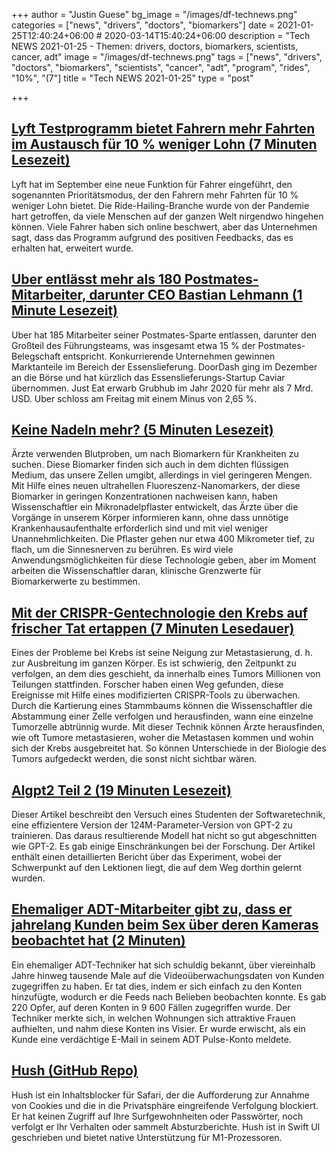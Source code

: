 +++
author = "Justin Guese"
bg_image = "/images/df-technews.png"
categories = ["news", "drivers", "doctors", "biomarkers"]
date = 2021-01-25T12:40:24+06:00 # 2020-03-14T15:40:24+06:00
description = "Tech NEWS 2021-01-25 - Themen: drivers, doctors, biomarkers, scientists, cancer, adt"
image = "/images/df-technews.png"
tags = ["news", "drivers", "doctors", "biomarkers", "scientists", "cancer", "adt", "program", "rides", "10%", "(7"]
title = "Tech NEWS 2021-01-25"
type = "post"

+++

## [Lyft Testprogramm bietet Fahrern mehr Fahrten im Austausch für 10 % weniger Lohn (7 Minuten Lesezeit)](https://www.cnet.com/news/lyft-test-program-offers-drivers-more-rides-in-exchange-for-10-percent-pay-cut//1/01000177393dedd3-c02d8461-ad53-45eb-9fb6-8e0050224d03-000000/IKUH6C-oLevv3J7BDkum-vCbwXVa5nzCFw9nvKfN0jM=177)

 Lyft hat im September eine neue Funktion für Fahrer eingeführt, den sogenannten Prioritätsmodus, der den Fahrern mehr Fahrten für 10 % weniger Lohn bietet. Die Ride-Hailing-Branche wurde von der Pandemie hart getroffen, da viele Menschen auf der ganzen Welt nirgendwo hingehen können. Viele Fahrer haben sich online beschwert, aber das Unternehmen sagt, dass das Programm aufgrund des positiven Feedbacks, das es erhalten hat, erweitert wurde.

## [Uber entlässt mehr als 180 Postmates-Mitarbeiter, darunter CEO Bastian Lehmann (1 Minute Lesezeit)](https://www.benzinga.com/news/21/01/19288232/uber-lays-off-more-than-180-postmates-employees-including-ceo-bastian-lehmann/1/01000177393dedd3-c02d8461-ad53-45eb-9fb6-8e0050224d03-000000/2chJbGyHXS9fAQuOuXWx9iPtZIVQEQc9Fjt3e0yOJt8=177)

 Uber hat 185 Mitarbeiter seiner Postmates-Sparte entlassen, darunter den Großteil des Führungsteams, was insgesamt etwa 15 % der Postmates-Belegschaft entspricht. Konkurrierende Unternehmen gewinnen Marktanteile im Bereich der Essenslieferung. DoorDash ging im Dezember an die Börse und hat kürzlich das Essenslieferungs-Startup Caviar übernommen. Just Eat erwarb Grubhub im Jahr 2020 für mehr als 7 Mrd. USD. Uber schloss am Freitag mit einem Minus von 2,65 %.

## [Keine Nadeln mehr? (5 Minuten Lesezeit)](https://source.wustl.edu/2021/01/no-more-needles//1/01000177393dedd3-c02d8461-ad53-45eb-9fb6-8e0050224d03-000000/FZgtse9cD3_2bONWV79GKpG4uSbEwMoIVtIxE63UQbI=177)

 Ärzte verwenden Blutproben, um nach Biomarkern für Krankheiten zu suchen. Diese Biomarker finden sich auch in dem dichten flüssigen Medium, das unsere Zellen umgibt, allerdings in viel geringeren Mengen. Mit Hilfe eines neuen ultrahellen Fluoreszenz-Nanomarkers, der diese Biomarker in geringen Konzentrationen nachweisen kann, haben Wissenschaftler ein Mikronadelpflaster entwickelt, das Ärzte über die Vorgänge in unserem Körper informieren kann, ohne dass unnötige Krankenhausaufenthalte erforderlich sind und mit viel weniger Unannehmlichkeiten. Die Pflaster gehen nur etwa 400 Mikrometer tief, zu flach, um die Sinnesnerven zu berühren. Es wird viele Anwendungsmöglichkeiten für diese Technologie geben, aber im Moment arbeiten die Wissenschaftler daran, klinische Grenzwerte für Biomarkerwerte zu bestimmen.

## [Mit der CRISPR-Gentechnologie den Krebs auf frischer Tat ertappen (7 Minuten Lesedauer)](https://scitechdaily.com/using-crispr-genetic-technology-to-catch-cancer-in-the-act//1/01000177393dedd3-c02d8461-ad53-45eb-9fb6-8e0050224d03-000000/GUDDYGoR5NzQjv44S23IaJUXO-VI1atNwiRNZMS12F4=177)

 Eines der Probleme bei Krebs ist seine Neigung zur Metastasierung, d. h. zur Ausbreitung im ganzen Körper. Es ist schwierig, den Zeitpunkt zu verfolgen, an dem dies geschieht, da innerhalb eines Tumors Millionen von Teilungen stattfinden. Forscher haben einen Weg gefunden, diese Ereignisse mit Hilfe eines modifizierten CRISPR-Tools zu überwachen. Durch die Kartierung eines Stammbaums können die Wissenschaftler die Abstammung einer Zelle verfolgen und herausfinden, wann eine einzelne Tumorzelle abtrünnig wurde. Mit dieser Technik können Ärzte herausfinden, wie oft Tumore metastasieren, woher die Metastasen kommen und wohin sich der Krebs ausgebreitet hat. So können Unterschiede in der Biologie des Tumors aufgedeckt werden, die sonst nicht sichtbar wären.

## [Algpt2 Teil 2 (19 Minuten Lesezeit)](https://bkkaggle.github.io/blog/algpt2/2020/07/17/ALGPT2-part-2.html/1/01000177393dedd3-c02d8461-ad53-45eb-9fb6-8e0050224d03-000000/lx7TevXfXSDMw3M3i_vjB87a44HGWcFPsEW6orZaPzk=177)

 Dieser Artikel beschreibt den Versuch eines Studenten der Softwaretechnik, eine effizientere Version der 124M-Parameter-Version von GPT-2 zu trainieren. Das daraus resultierende Modell hat nicht so gut abgeschnitten wie GPT-2. Es gab einige Einschränkungen bei der Forschung. Der Artikel enthält einen detaillierten Bericht über das Experiment, wobei der Schwerpunkt auf den Lektionen liegt, die auf dem Weg dorthin gelernt wurden.

## [Ehemaliger ADT-Mitarbeiter gibt zu, dass er jahrelang Kunden beim Sex über deren Kameras beobachtet hat (2 Minuten)](https://mashable.com/article/adt-employee-watched-customers-through-cameras//1/01000177393dedd3-c02d8461-ad53-45eb-9fb6-8e0050224d03-000000/a-9uvNTYxPzRH1-dTxJXOFu46FgiIF8YVEm7ujbg2qI=177)

 Ein ehemaliger ADT-Techniker hat sich schuldig bekannt, über viereinhalb Jahre hinweg tausende Male auf die Videoüberwachungsdaten von Kunden zugegriffen zu haben. Er tat dies, indem er sich einfach zu den Konten hinzufügte, wodurch er die Feeds nach Belieben beobachten konnte. Es gab 220 Opfer, auf deren Konten in 9 600 Fällen zugegriffen wurde. Der Techniker merkte sich, in welchen Wohnungen sich attraktive Frauen aufhielten, und nahm diese Konten ins Visier. Er wurde erwischt, als ein Kunde eine verdächtige E-Mail in seinem ADT Pulse-Konto meldete.

## [Hush (GitHub Repo)](https://github.com/oblador/hush/1/01000177393dedd3-c02d8461-ad53-45eb-9fb6-8e0050224d03-000000/4QYYNsfeYHcFylY9-ZlvgG7edYqzYMs7GPBtzjg4ano=177)

 Hush ist ein Inhaltsblocker für Safari, der die Aufforderung zur Annahme von Cookies und die in die Privatsphäre eingreifende Verfolgung blockiert. Er hat keinen Zugriff auf Ihre Surfgewohnheiten oder Passwörter, noch verfolgt er Ihr Verhalten oder sammelt Absturzberichte. Hush ist in Swift UI geschrieben und bietet native Unterstützung für M1-Prozessoren.

